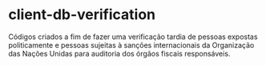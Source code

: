 # client-db-verification

Códigos criados a fim de fazer uma verificação tardia de pessoas expostas politicamente e pessoas sujeitas à sanções internacionais da Organização das Nações Unidas para auditoria dos órgãos fiscais responsáveis.
